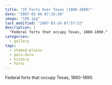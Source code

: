 ```yaml
---
title: "25 Forts Over Texas (1860-1890)"
date: "2007-02-06 07:10:38"
image: "150.jpg"
last_modified: "2007-03-24 07:57:52"
description: |
  "Federal forts that occupy Texas, 1860-1890."
categories:
  - gallery
tags:
  - staked-plains
  - palo-duro
  - history  
  - forts  
---
```

Federal forts that occupy Texas, 1860-1890.
